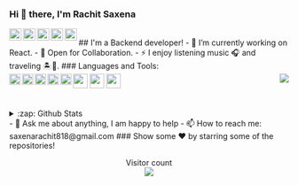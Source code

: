 ### Hi 👋 there, I'm Rachit Saxena<a href="https://www.linkedin.com/in/rachit-saxena01">
  <img align="left" alt="Rachit Saxena LinkedIn" width="22px" src="https://cdn.jsdelivr.net/npm/simple-icons@v3/icons/linkedin.svg" />
</a>
<a href="https://www.facebook.com/">
<a href="https://www.facebook.com/">
  <img align="left" alt="km-singh Facebook" width="22px" src="https://cdn.jsdelivr.net/npm/simple-icons@v3/icons/facebook.svg" />
</a>
<a href="https://www.instagram.com/">
  <img align="left" alt="km-singh Instagram" width="22px" src="https://cdn.jsdelivr.net/npm/simple-icons@v3/icons/instagram.svg" />
</a>
<a href="https://leetcode.com/">
<a href="https://codeforces.com/">
  <img align="left" alt="rachit-saxena Codeforces" width="22px" src="https://cdn.jsdelivr.net/npm/simple-icons@v3/icons/codeforces.svg" />
</a>
<a href="https://www.codechef.com/">
<a href="https://www.codechef.com/">
  <img align="left" alt="rachit saxena Codechef" width="22px" src="https://cdn.jsdelivr.net/npm/simple-icons@v3/icons/codechef.svg" />
</a>
<br/>
## I'm a Backend developer!
- 🔭 I’m currently working on React.
- 👯 Open for Collaboration.
- ⚡ I enjoy listening music 🎧 and traveling 🏝️🗻.
### Languages and Tools:
<section>
<img align="left" height="20" src="https://github.com/marwin1991/profile-technology-icons/assets/62091613/9bf5650b-e534-4eae-8a26-8379d076f3b4">
<img align="left" height="20" src="https://user-images.githubusercontent.com/25181517/223639822-2a01e63a-a7f9-4a39-8930-61431541bc06.png">
<img align="left" height="20" src="https://user-images.githubusercontent.com/25181517/183914128-3fc88b4a-4ac1-40e6-9443-9a30182379b7.png">
<code><img width="26px" src="https://user-images.githubusercontent.com/25181517/192108891-d86b6220-e232-423a-bf5f-90903e6887c3.png"></code>
<code><img width="26px" src="https://user-images.githubusercontent.com/25181517/192108374-8da61ba1-99ec-41d7-80b8-fb2f7c0a4948.png"></code>
<code><img width="26px" src="https://user-images.githubusercontent.com/25181517/192108372-f71d70ac-7ae6-4c0d-8395-51d8870c2ef0.png"></code>
<img align="left" height="20" src="https://github.com/marwin1991/profile-technology-icons/assets/136815194/82df4543-236b-4e45-9604-5434e3faab17">
<img align="left" height="20" src="https://user-images.githubusercontent.com/25181517/183896128-ec99105a-ec1a-4d85-b08b-1aa1620b2046.png">  
<a href="https://github.com/kmsingh017">
  <img align="right" src="https://github-readme-stats.vercel.app/api/top-langs/?username=kmsingh017&theme=light&hide_langs_below=1" />
</a>
</section>
<br/>
<br/>
<details>
  <summary>:zap: Github Stats</summary>
   <img align="left" alt="Rachit's Github Stats" src="https://github-readme-stats.vercel.app/api?username=rachit-01" /> 
</details>
- 💬 Ask me about anything, I am happy to help
- 📫 How to reach me: saxenarachit818@gmail.com
### Show some ❤️ by starring some of the repositories!
<p align="center"> 
  Visitor count<br>
  <img src="https://profile-counter.glitch.me/rachit-01/count.svg" />
</p>

